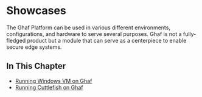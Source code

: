 <!--
    Copyright 2022-2023 TII (SSRC) and the Ghaf contributors
    SPDX-License-Identifier: CC-BY-SA-4.0
-->

# Showcases

The Ghaf Platform can be used in various different environments, configurations, and hardware to serve several purposes. Ghaf is not a fully-fledged product but a module that can serve as a centerpiece to enable secure edge systems.

## In This Chapter

- [Running Windows VM on Ghaf](scenarios/run_win_vm.md)
- [Running Cuttlefish on Ghaf](scenarios/run_cuttlefish.md)